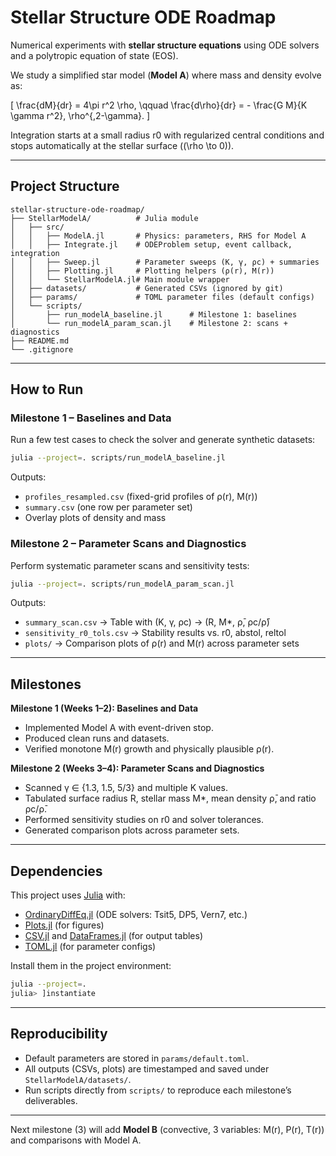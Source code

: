 # Stellar Structure ODE Roadmap

Numerical experiments with **stellar structure equations** using ODE solvers and a polytropic equation of state (EOS).  

We study a simplified star model (**Model A**) where mass and density evolve as:

\[
\frac{dM}{dr} = 4\pi r^2 \rho, \qquad 
\frac{d\rho}{dr} = - \frac{G M}{K \gamma r^2}\, \rho^{\,2-\gamma}.
\]

Integration starts at a small radius r0 with regularized central conditions and stops automatically at the stellar surface (\(\rho \to 0\)).  

---

## Project Structure

```
stellar-structure-ode-roadmap/
├── StellarModelA/          # Julia module
│   ├── src/
│   │   ├── ModelA.jl       # Physics: parameters, RHS for Model A
│   │   ├── Integrate.jl    # ODEProblem setup, event callback, integration
│   │   ├── Sweep.jl        # Parameter sweeps (K, γ, ρc) + summaries
│   │   ├── Plotting.jl     # Plotting helpers (ρ(r), M(r))
│   │   └── StellarModelA.jl# Main module wrapper
│   ├── datasets/           # Generated CSVs (ignored by git)
│   ├── params/             # TOML parameter files (default configs)
│   └── scripts/
│       ├── run_modelA_baseline.jl      # Milestone 1: baselines
│       └── run_modelA_param_scan.jl    # Milestone 2: scans + diagnostics
├── README.md
└── .gitignore
```

---

## How to Run

### Milestone 1 – Baselines and Data
Run a few test cases to check the solver and generate synthetic datasets:
```bash
julia --project=. scripts/run_modelA_baseline.jl
```
Outputs:
- `profiles_resampled.csv` (fixed-grid profiles of ρ(r), M(r))
- `summary.csv` (one row per parameter set)
- Overlay plots of density and mass

### Milestone 2 – Parameter Scans and Diagnostics
Perform systematic parameter scans and sensitivity tests:
```bash
julia --project=. scripts/run_modelA_param_scan.jl
```
Outputs:
- `summary_scan.csv` → Table with (K, γ, ρc) → (R, M*, ρ̄, ρc/ρ̄)  
- `sensitivity_r0_tols.csv` → Stability results vs. r0, abstol, reltol  
- `plots/` → Comparison plots of ρ(r) and M(r) across parameter sets  

---

## Milestones

**Milestone 1 (Weeks 1–2): Baselines and Data**
- Implemented Model A with event-driven stop.
- Produced clean runs and datasets.
- Verified monotone M(r) growth and physically plausible ρ(r).

**Milestone 2 (Weeks 3–4): Parameter Scans and Diagnostics**
- Scanned γ ∈ {1.3, 1.5, 5/3} and multiple K values.  
- Tabulated surface radius R, stellar mass M*, mean density ρ̄, and ratio ρc/ρ̄.  
- Performed sensitivity studies on r0 and solver tolerances.  
- Generated comparison plots across parameter sets.  

---

## Dependencies

This project uses [Julia](https://julialang.org) with:

- [OrdinaryDiffEq.jl](https://docs.sciml.ai/DiffEqDocs/stable/solvers/ode_solve/) (ODE solvers: Tsit5, DP5, Vern7, etc.)
- [Plots.jl](http://docs.juliaplots.org/latest/) (for figures)
- [CSV.jl](https://csv.juliadata.org/) and [DataFrames.jl](https://dataframes.juliadata.org/) (for output tables)
- [TOML.jl](https://github.com/JuliaLang/TOML.jl) (for parameter configs)

Install them in the project environment:
```bash
julia --project=.
julia> ]instantiate
```

---

## Reproducibility

- Default parameters are stored in `params/default.toml`.  
- All outputs (CSVs, plots) are timestamped and saved under `StellarModelA/datasets/`.  
- Run scripts directly from `scripts/` to reproduce each milestone’s deliverables.

---

Next milestone (3) will add **Model B** (convective, 3 variables: M(r), P(r), T(r)) and comparisons with Model A.
